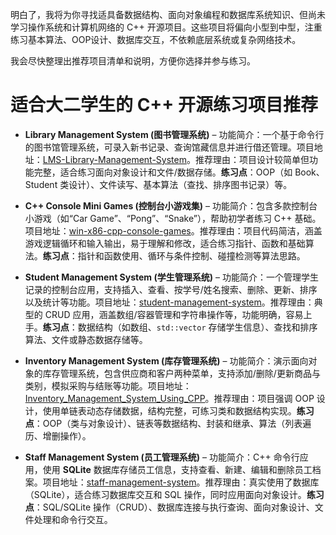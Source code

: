 明白了，我将为你寻找适具备数据结构、面向对象编程和数据库系统知识、但尚未学习操作系统和计算机网络的 C++ 开源项目。这些项目将偏向小型到中型，注重练习基本算法、OOP设计、数据库交互，不依赖底层系统或复杂网络技术。

我会尽快整理出推荐项目清单和说明，方便你选择并参与练习。


# 适合大二学生的 C++ 开源练习项目推荐

* **Library Management System (图书管理系统)** – 功能简介：一个基于命令行的图书馆管理系统，可录入新书记录、查询馆藏信息并进行借还管理。项目地址：[LMS-Library-Management-System](https://github.com/TusharKukra/LMS-Library-Management-System)。推荐理由：项目设计较简单但功能完整，适合练习面向对象设计和文件/数据存储。**练习点**：OOP（如 Book、Student 类设计）、文件读写、基本算法（查找、排序图书记录）等。

* **C++ Console Mini Games (控制台小游戏集)** – 功能简介：包含多款控制台小游戏（如“Car Game”、“Pong”、“Snake”），帮助初学者练习 C++ 基础。项目地址：[win-x86-cpp-console-games](https://github.com/kavicastelo/win-x86-cpp-console-games)。推荐理由：项目代码简洁，涵盖游戏逻辑循环和输入输出，易于理解和修改，适合练习指针、函数和基础算法。**练习点**：指针和函数使用、循环与条件控制、碰撞检测等算法思路。

* **Student Management System (学生管理系统)** – 功能简介：一个管理学生记录的控制台应用，支持插入、查看、按学号/姓名搜索、删除、更新、排序以及统计等功能。项目地址：[student-management-system](https://github.com/aaungdev/student-management-system)。推荐理由：典型的 CRUD 应用，涵盖数组/容器管理和字符串操作等，功能明确，容易上手。**练习点**：数据结构（如数组、`std::vector` 存储学生信息）、查找和排序算法、文件或静态数据存储等。

* **Inventory Management System (库存管理系统)** – 功能简介：演示面向对象的库存管理系统，包含供应商和客户两种菜单，支持添加/删除/更新商品与类别，模拟采购与结账等功能。项目地址：[Inventory\_Management\_System\_Using\_CPP](https://github.com/k-arthik-r/Inventory_Management_System_Using_CPP)。推荐理由：项目强调 OOP 设计，使用单链表动态存储数据，结构完整，可练习类和数据结构实现。**练习点**：OOP（类与对象设计）、链表等数据结构、封装和继承、算法（列表遍历、增删操作）。

* **Staff Management System (员工管理系统)** – 功能简介：C++ 命令行应用，使用 **SQLite** 数据库存储员工信息，支持查看、新建、编辑和删除员工档案。项目地址：[staff-management-system](https://github.com/bentong95923/staff-management-system)。推荐理由：真实使用了数据库（SQLite），适合练习数据库交互和 SQL 操作，同时应用面向对象设计。**练习点**：SQL/SQLite 操作（CRUD）、数据库连接与执行查询、面向对象设计、文件处理和命令行交互。

